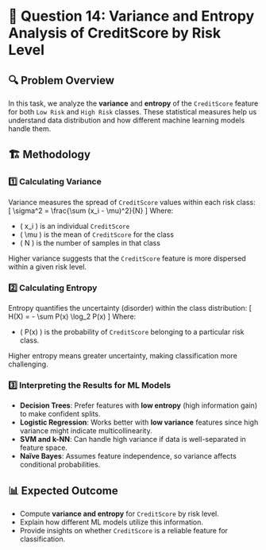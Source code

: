 # 📌 Question 14: Variance and Entropy Analysis of CreditScore by Risk Level

## 🔍 Problem Overview
In this task, we analyze the **variance** and **entropy** of the `CreditScore` feature for both `Low Risk` and `High Risk` classes. These statistical measures help us understand data distribution and how different machine learning models handle them.

## 🏗️ Methodology
### 1️⃣ Calculating Variance
Variance measures the spread of `CreditScore` values within each risk class:
\[
\sigma^2 = \frac{\sum (x_i - \mu)^2}{N}
\]
Where:
- \( x_i \) is an individual `CreditScore`
- \( \mu \) is the mean of `CreditScore` for the class
- \( N \) is the number of samples in that class

Higher variance suggests that the `CreditScore` feature is more dispersed within a given risk level.

### 2️⃣ Calculating Entropy
Entropy quantifies the uncertainty (disorder) within the class distribution:
\[
H(X) = - \sum P(x) \log_2 P(x)
\]
Where:
- \( P(x) \) is the probability of `CreditScore` belonging to a particular risk class.

Higher entropy means greater uncertainty, making classification more challenging.

### 3️⃣ Interpreting the Results for ML Models
- **Decision Trees**: Prefer features with **low entropy** (high information gain) to make confident splits.
- **Logistic Regression**: Works better with **low variance** features since high variance might indicate multicollinearity.
- **SVM and k-NN**: Can handle high variance if data is well-separated in feature space.
- **Naïve Bayes**: Assumes feature independence, so variance affects conditional probabilities.

## 📊 Expected Outcome
- Compute **variance and entropy** for `CreditScore` by risk level.
- Explain how different ML models utilize this information.
- Provide insights on whether `CreditScore` is a reliable feature for classification.